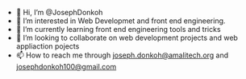 - 👋 Hi, I’m @JosephDonkoh
- 👀 I’m interested in Web Developmet and front end engineering.
- 🌱 I’m currently learning front end engineering tools and tricks 
- 💞️ I’m looking to collaborate on web development projects and web appliaction pojects 
- 📫 How to reach me through joseph.donkoh@amalitech.org and josephdonkoh100@gmail.com

<!---
JosephDonkoh/JosephDonkoh is a ✨ special ✨ repository because its `README.md` (this file) appears on your GitHub profile.
You can click the Preview link to take a look at your changes.
--->
